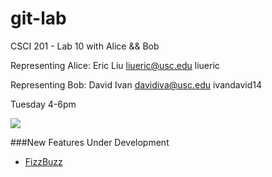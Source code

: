 git-lab
=======
 
CSCI 201 - Lab 10 with Alice &amp;&amp; Bob

Representing Alice:
Eric Liu
liueric@usc.edu
liueric

Representing Bob:
David Ivan
davidiva@usc.edu
ivandavid14

Tuesday 4-6pm

<img src="http://octodex.github.com/images/stormtroopocat.png">

###New Features Under Development
  + [FizzBuzz](http://www.codinghorror.com/blog/2007/02/why-cant-programmers-program.html)
